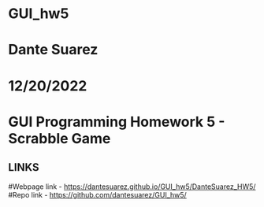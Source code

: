 # GUI_hw5
# Dante Suarez
# 12/20/2022
# GUI Programming Homework 5 - Scrabble Game

LINKS
------------------
#Webpage link - https://dantesuarez.github.io/GUI_hw5/DanteSuarez_HW5/
#Repo link - https://github.com/dantesuarez/GUI_hw5/

